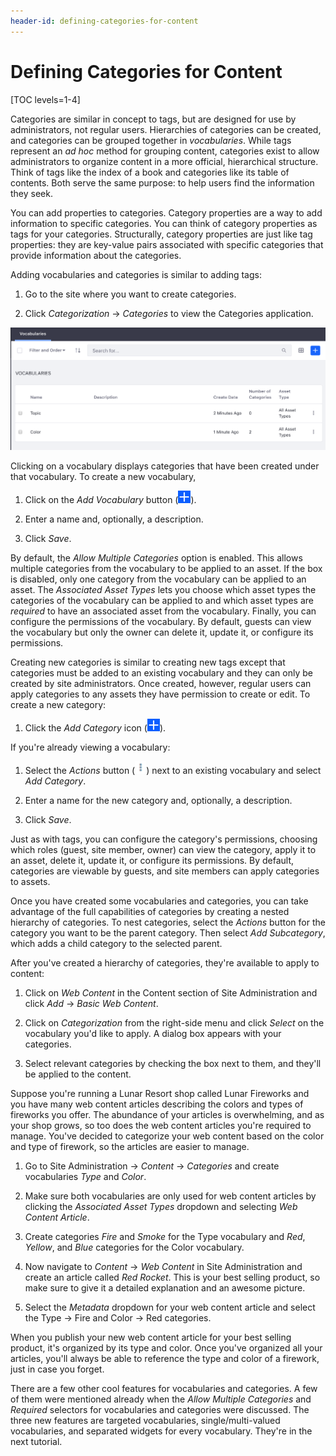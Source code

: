 ```yaml
---
header-id: defining-categories-for-content
---
```


# Defining Categories for Content

[TOC levels=1-4]

Categories are similar in concept to tags, but are designed for use by
administrators, not regular users. Hierarchies of categories can be created, and
categories can be grouped together in *vocabularies*. While tags represent an
*ad hoc* method for grouping content, categories exist to allow administrators
to organize content in a more official, hierarchical structure. Think of tags
like the index of a book and categories like its table of contents. Both serve
the same purpose: to help users find the information they seek.

You can add properties to categories. Category properties are a way to add
information to specific categories. You can think of category properties as tags
for your categories. Structurally, category properties are just like tag
properties: they are key-value pairs associated with specific categories that
provide information about the categories.

Adding vocabularies and categories is similar to adding tags:

1.  Go to the site where you want to create categories.

2.  Click *Categorization* &rarr; *Categories* to view the Categories 
    application.

![Figure 1: After adding new vocabularies, you'll notice your vocabularies indicate the amount of categories existing beneath them.](../../../images/vocabulary-list.png)

Clicking on a vocabulary displays categories that have been created under that
vocabulary. To create a new vocabulary,

1.  Click on the *Add Vocabulary* button (![Add Vocabulary](../../../images/icon-add.png)).

2.  Enter a name and, optionally, a description.

3.  Click *Save*.

By default, the *Allow Multiple Categories* option is enabled. This allows 
multiple categories from the vocabulary to be applied to an asset. If the box 
is disabled, only one category from the vocabulary can be applied to an asset. 
The *Associated Asset Types* lets you choose which asset types the categories 
of the vocabulary can be applied to and which asset types are *required* to have
an associated asset from the vocabulary. Finally, you can configure the
permissions of the vocabulary. By default, guests can view the
vocabulary but only the owner can delete it, update it, or configure its
permissions.

Creating new categories is similar to creating new tags except that categories
must be added to an existing vocabulary and they can only be created by site
administrators. Once created, however, regular users can apply categories to any
assets they have permission to create or edit. To create a new category:

1.  Click the *Add Category* icon (![Add Category](../../../images/icon-add.png)).

If you're already viewing a vocabulary:

1.  Select the *Actions* button (![Actions](../../../images/icon-actions.png)) next to an existing 
    vocabulary and select *Add Category*.

2.  Enter a name for the new category and, optionally, a description.

3.  Click *Save*.

Just as with tags, you can configure the category's permissions, choosing which
roles (guest, site member, owner) can view the category, apply it to an asset,
delete it, update it, or configure its permissions. By default, categories are
viewable by guests, and site members can apply categories to assets. 

Once you have created some vocabularies and categories, you can take advantage
of the full capabilities of categories by creating a nested hierarchy of
categories. To nest categories, select the *Actions* button for the category you
want to be the parent category. Then select *Add Subcategory*, which adds
a child category to the selected parent.

After you've created a hierarchy of categories, they're available to apply to
content: 

1.  Click on *Web Content* in the Content section of Site Administration and
    click *Add* &rarr; *Basic Web Content*. 
 
2.  Click on *Categorization* from the right-side menu and click *Select* on the
    vocabulary you'd like to apply. A dialog box appears with your categories.
 
3.  Select relevant categories by checking the box next to them, and they'll
    be applied to the content.

Suppose you're running a Lunar Resort shop called Lunar Fireworks and you have
many web content articles describing the colors and types of fireworks you
offer. The abundance of your articles is overwhelming, and as your shop grows,
so too does the web content articles you're required to manage. You've decided
to categorize your web content based on the color and type of firework, so the
articles are easier to manage.

1.  Go to Site Administration &rarr; *Content* &rarr; *Categories* and create 
    vocabularies *Type* and *Color*.

2.  Make sure both vocabularies are only used for web content articles by 
    clicking the *Associated Asset Types* dropdown and selecting *Web Content 
    Article*.

3.  Create categories *Fire* and *Smoke* for the Type vocabulary and *Red*, 
    *Yellow*, and *Blue* categories for the Color vocabulary.

4.  Now navigate to *Content* &rarr; *Web Content* in Site Administration and 
    create an article called *Red Rocket*. This is your best selling product, so
    make sure to give it a detailed explanation and an awesome picture.

5.  Select the *Metadata* dropdown for your web content article and select the 
    Type &rarr; Fire and Color &rarr; Red categories.

When you publish your new web content article for your best selling product,
it's organized by its type and color. Once you've organized all your articles,
you'll always be able to reference the type and color of a firework, just in
case you forget.

There are a few other cool features for vocabularies and categories. A few of
them were mentioned already when the *Allow Multiple Categories* and *Required*
selectors for vocabularies and categories were discussed. The three new
features are targeted vocabularies, single/multi-valued vocabularies, and
separated widgets for every vocabulary. They're in the next tutorial.
